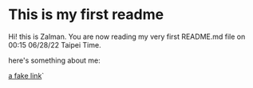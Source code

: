 # This is my first readme

Hi! this is Zalman. You are now reading my very first README.md file on 00:15 06/28/22 Taipei Time.

here's something about me:

[a fake link](www.apple.com/tw/)`
